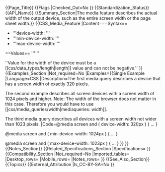 {{Page_Title}}
{{Flags
|Checked_Out=No
}}
{{Standardization_Status}}
{{API_Name}}
{{Summary_Section|The media feature describes the actual width of the output device, such as the entire screen width or the page sheet width.}}
{{CSS_Media_Feature
|Content===Syntax==
* '''device-width: <length>'''
* '''min-device-width: <length>'''
* '''max-device-width: <length>'''

==Values==
'''<length>'''

''Value for the width of the device must be a [[css/data_types/length|length]] value and can not be negative.''
}}
{{Examples_Section
|Not_required=No
|Examples={{Single Example
|Language=CSS
|Description=The first media query describes a device that has a screen width of exactly 320 pixels. 

The second example describes all screen devices with a screen width of 1024 pixels and higher. Note: The width of the browser does not matter in this case. Therefore you would have to use [[css/media_queries/width|mediaqueries: width]].

The third media query describes all devices with a screen width not wider than 1023 pixels.
|Code=@media screen and ( device-width: 320px ) { … }

@media screen and ( min-device-width: 1024px ) { … }

@media screen and ( max-device-width: 1023px ) { … }
}}
}}
{{Notes_Section}}
{{Related_Specifications_Section
|Specifications=
}}
{{Compatibility_Section
|Not_required=No
|Imported_tables=
|Desktop_rows=
|Mobile_rows=
|Notes_rows=
}}
{{See_Also_Section}}
{{Topics}}
{{External_Attribution
|Is_CC-BY-SA=No
}}